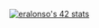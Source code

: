 <a style="text-align:center" href="https://github.com/JaeSeoKim/badge42"><img src="https://badge42.vercel.app/api/v2/cl9gs40hi00540hl4ml1s4fw0/stats?cursusId=21&coalitionId=206" alt="eralonso's 42 stats" /></a>
